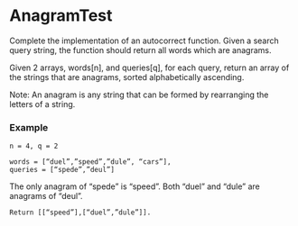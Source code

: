# AnagramTest

Complete the implementation of an autocorrect function. Given a search query string, the function should return all words which are anagrams.

Given 2 arrays, words[n], and queries[q], for each query, return an array of the strings that are anagrams, sorted alphabetically ascending.

Note: An anagram is any string that can be formed by rearranging the letters of a string.

### Example

```
n = 4, q = 2

words = [“duel”,”speed”,”dule”, “cars”],
queries = [“spede”,”deul”]
```
The only anagram of “spede” is “speed”.
Both “duel” and “dule” are anagrams of “deul”.
```
Return [[“speed”],[“duel”,”dule”]].
```
